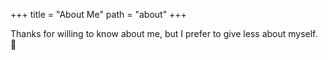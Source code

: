 +++
title = "About Me"
path = "about"
+++

Thanks for willing to know about me, but I prefer to give less about myself. 🤷

